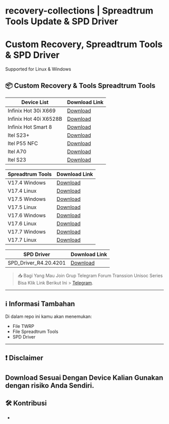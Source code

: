 # recovery-collections | Spreadtrum Tools Update & SPD Driver

# Custom Recovery, Spreadtrum Tools & SPD Driver

Supported for Linux & Windows

## 📦 Custom Recovery & Tools Spreadtrum Tools

|        Device List             |                                 Download Link                                                   |
|--------------------------------|-------------------------------------------------------------------------------------------------|
| Infinix Hot 30i X669           |  [Download](https://github.com/Massatriof16/recovery-collections/releases/tag/for_x669)         |
| Infinix Hot 40i X6528B         |  [Download](https://github.com/Massatriof16/recovery-collections/releases/tag/for_x6528b)       |
| Infinix Hot Smart 8            |  [Download](https://github.com/Massatriof16/recovery-collections/releases/tag/for_x6525)        |
| Itel S23+                      |  [Download](https://github.com/Massatriof16/recovery-collections/releases/tag/for_s681ln)       |
| Itel P55 NFC                   |  [Download](https://github.com/Massatriof16/recovery-collections/releases/tag/for_p55nfc)       |
| Itel A70                       |  [Download](https://github.com/Massatriof16/recovery-collections/releases/tag/for_a70)          |
| Itel S23                       |  [Download](https://github.com/Massatriof16/recovery-collections/releases/tag/For_s23)          |


|      Spreadtrum Tools          |                                                     Download Link                                                               |
|--------------------------------|---------------------------------------------------------------------------------------------------------------------------------|
|  V17.4 Windows                 |  [Download](https://github.com/Massatriof16/recovery-collections/releases/download/Spd_flash/spreadtrum_flash_V17.4.zip)        | 
|  V17.4 Linux                   |  [Download](https://github.com/Massatriof16/recovery-collections/releases/download/Spd_flash/spreadtrum_flash_linux_v17.4.zip)  |
|  V17.5 Windows                 |  [Download](https://github.com/Massatriof16/recovery-collections/releases/download/Spd_flash/spreadtrum_flash_V17.5.zip)        |
|  V17.5 Linux                   |  [Download](https://github.com/Massatriof16/recovery-collections/releases/download/Spd_flash/spreadtrum_flash_linux_17.5.zip)   |
|  V17.6 Windows                 |  [Download](https://github.com/Massatriof16/recovery-collections/releases/download/Spd_flash/spreadtrum_flash_V17.6.zip)        |
|  V17.6 Linux                   |  [Download](https://github.com/Massatriof16/recovery-collections/releases/download/Spd_flash/spreadtrum_flash_linux_V17.6.zip)  |
|  V17.7 Windows                 |  [Download](https://github.com/Massatriof16/recovery-collections/releases/download/Spd_flash/spreadtrum_flash_V17.7.zip)        |
|  V17.7 Linux                   |  [Download](https://github.com/Massatriof16/recovery-collections/releases/download/Spd_flash/spreadtrum_flash_linux_V17.7.zip)  |

|        SPD Driver              |                                                     Download Link                                                               |
|--------------------------------|---------------------------------------------------------------------------------------------------------------------------------|
|  SPD_Driver_R4.20.4201         |  [Download](https://github.com/Massatriof16/recovery-collections/releases/download/Spd_flash/SPD_Driver_R4.20.4201.zip)         |


> 📥 Bagi Yang Mau Join Grup Telegram Forum Transsion Unisoc Series Bisa Klik Link Berikut Ini > [Telegram](https://t.me/forumitelindonesia).

---

## ℹ️ Informasi Tambahan

Di dalam repo ini kamu akan menemukan:

- File TWRP
- File Spreadtrum Tools
- SPD Driver

---

## ❗ Disclaimer

Download Sesuai Dengan Device Kalian
Gunakan dengan risiko Anda Sendiri.
---

## 🛠️ Kontribusi
-

